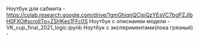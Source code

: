 Ноутбук для сабмита - https://colab.research.google.com/drive/1gmGhiqnQCisjQzYEsVC7bgPZJIbH0FXO#scrollTo=ZSHKes1FFc0S
Ноутбук с описнаием модели - VK_cup_final_2021_logic.ipynb
Ноутбук с экспериментами(пока грязный) - 